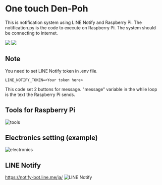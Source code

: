 # One touch Den-Poh

This is notification system using LINE Notify and Raspberry Pi.
The notification.py is the code to execute on Raspberry Pi. The system should be connecting to internet.

![](https://img.shields.io/github/languages/code-size/khiz125/notification_with_raspberry_pi)
![](https://img.shields.io/badge/-Python-3776AB.svg?logo=python&style=plastic)
 
## Note

You need to set LINE Notify token in .env file.
```
LINE_NOTIFY_TOKEN=<Your token here>
```

This code set 2 buttons for message.
"message" variable in the while loop is the text the Raspberry Pi sends.


## Tools for Raspberry Pi
![tools](https://user-images.githubusercontent.com/88763635/187067591-0f6cbc53-b107-4581-9d26-9c5bc3edfe18.png)

## Electronics setting (example)
![electronics](https://user-images.githubusercontent.com/88763635/187067697-37e09cf9-d67b-4aac-8c4e-49d01e766311.png)

## LINE Notify
https://notify-bot.line.me/ja/
![LINE Notify](https://user-images.githubusercontent.com/88763635/187067781-43e05bfa-ada6-4949-be42-194deffaef31.png)
